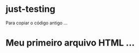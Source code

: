 # just-testing

Para copiar o código antigo
...

<html>
  <h1>Meu primeiro arquivo HTML</hl>
<html>
...
